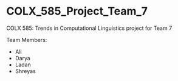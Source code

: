 # COLX_585_Project_Team_7

COLX 585: Trends in Computational Linguistics project for Team 7

Team Members:
* Ali
* Darya
* Ladan
* Shreyas
